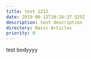 ```yaml
---
title: test 1212
date: 2019-06-12T10:26:37.525Z
description: test description
directory: Basic Articles
priority: 0
---
```

test bodyyyy
